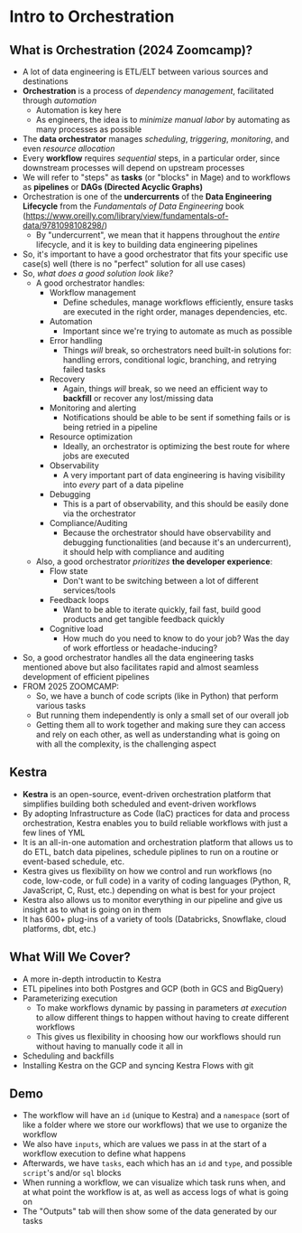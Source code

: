# Intro to Orchestration


## What is Orchestration (2024 Zoomcamp)?
- A lot of data engineering is ETL/ELT between various sources and destinations
- **Orchestration** is a process of *dependency management*, facilitated through *automation*
    - Automation is key here
    - As engineers, the idea is to *minimize manual labor* by automating as many processes as possible
- The **data orchestrator** manages *scheduling*, *triggering*, *monitoring*, and even *resource allocation*
- Every **workflow** requires *sequential* steps, in a particular order, since downstream processes will depend on upstream processes
- We will refer to "steps" as **tasks** (or "blocks" in Mage) and to workflows as **pipelines** or **DAGs  (Directed Acyclic Graphs)**
- Orchestration is one of the **undercurrents** of the **Data Engineering Lifecycle** from the *Fundamentals of Data Engineering* book (https://www.oreilly.com/library/view/fundamentals-of-data/9781098108298/)
    - By "undercurrent", we mean that it happens throughout the *entire* lifecycle, and it is key to building data engineering pipelines
- So, it's important to have a good orchestrator that fits your specific use case(s) well (there is no "perfect" solution for all use cases)
- So, *what does a good solution look like?*
    - A good orchestrator handles:
        - Workflow management
            - Define schedules, manage workflows efficiently, ensure tasks are executed in the right order, manages dependencies, etc.
        - Automation
            - Important since we're trying to automate as much as possible
        - Error handling
            - Things *will* break, so orchestrators need built-in solutions for: handling errors, conditional logic, branching, and retrying failed tasks
        - Recovery
            - Again, things *will* break, so we need an efficient way to **backfill** or recover any lost/missing data
        - Monitoring and alerting
            - Notifications should be able to be sent if something fails or is being retried in a pipeline
        - Resource optimization
            - Ideally, an orchestrator is optimizing the best route for where jobs are executed
        - Observability
            - A very important part of data engineering is having visibility into *every* part of a data pipeline
        - Debugging
            - This is a part of observability, and this should be easily done via the orchestrator
        - Compliance/Auditing
            - Because the orchestrator should have observability and debugging functionalities (and because it's an undercurrent), it should help with compliance and auditing 
    - Also, a good orchestrator *prioritizes* **the developer experience**:
        - Flow state
            - Don't want to be switching between a lot of different services/tools
        - Feedback loops
            - Want to be able to iterate quickly, fail fast, build good products and get tangible feedback quickly
        - Cognitive load
            - How much do you need to know to do your job? Was the day of work effortless or headache-inducing?
- So, a good orchestrator handles all the data engineering tasks mentioned above but also facilitates rapid and almost seamless development of efficient pipelines
- FROM 2025 ZOOMCAMP:
    - So, we have a bunch of code scripts (like in Python) that perform various tasks
    - But running them independently is only a small set of our overall job
    - Getting them all to work together and making sure they can access and rely on each other, as well as understanding what is going on with all the complexity, is the challenging aspect


## Kestra
- **Kestra** is an open-source, event-driven orchestration platform that simplifies building both scheduled and event-driven workflows
- By adopting Infrastructure as Code (IaC) practices for data and process orchestration, Kestra enables you to build reliable workflows with just a few lines of YML
- It is an all-in-one automation and orchestration platform that allows us to do ETL, batch data pipelines, schedule piplines to run on a routine or event-based schedule, etc.
- Kestra gives us flexibility on how we control and run workflows (no code, low-code, or full code) in a varity of coding languages (Python, R, JavaScript, C, Rust, etc.) depending on what is best for your project
- Kestra also allows us to monitor everything in our pipeline and give us insight as to what is going on in them
- It has 600+ plug-ins of a variety of tools (Databricks, Snowflake, cloud platforms, dbt, etc.)


## What Will We Cover?
- A more in-depth introductin to Kestra
- ETL pipelines into both Postgres and GCP (both in GCS and BigQuery)
- Parameterizing execution
    - To make workflows dynamic by passing in parameters *at execution* to allow different things to happen without having to create different workflows
    - This gives us flexibility in choosing how our workflows should run without having to manually code it all in
- Scheduling and backfills
- Installing Kestra on the GCP and syncing Kestra Flows with git


## Demo
- The workflow will have an `id` (unique to Kestra) and a `namespace` (sort of like a folder where we store our workflows) that we use to organize the workflow
- We also have `inputs`, which are values we pass in at the start of a workflow execution to define what happens
- Afterwards, we have `tasks`, each which has an `id` and `type`, and possible `script`'s and/or `sql` blocks
- When running a workflow, we can visualize which task runs when, and at what point the workflow is at, as well as access logs of what is going on
- The "Outputs" tab will then show some of the data generated by our tasks
